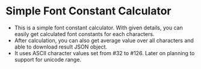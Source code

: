 # Simple Font Constant Calculator
* This is a simple font constant calculator. With given details, you can easily get calculated font constants for each characters.
* After calculation, you can also get average value over all characters and able to download result JSON object. 
* It uses ASCII character values set from #32 to #126. Later on planning to support for unicode range.